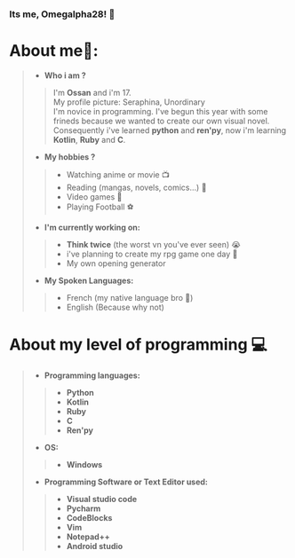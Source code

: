 ### Its me, Omegalpha28! 👋

# About me💬:

> - **Who i am ?**
>> I'm **Ossan** and i'm 17. <br>
  My profile picture: Seraphina, Unordinary <br>
  I'm novice in programming. I've begun this year with some frineds because we wanted to create our own visual novel. <br>
  Consequently i've learned **python** and **ren'py**, now i'm learning **Kotlin**, **Ruby** and **C**.
> - **My hobbies ?**
>>  - Watching anime or movie :tv: <br>
>>  - Reading (mangas, novels, comics...) :book: <br>
>>  - Video games :space_invader: <br>
>>  - Playing Football :soccer: <br> 
> - **I'm currently working on:**
>> - **Think twice** (the worst vn you've ever seen) :sob:
>> - i've planning to create my rpg game one day 🤔
>> - My own opening generator
> - **My Spoken Languages:**
>> - French (my native language bro 🥖)
>> - English (Because why not)

# About my level of programming :computer:
> - **Programming languages:**
>> - **Python**
>> - **Kotlin**
>> - **Ruby**
>> - **C**
>> - **Ren'py**
> - **OS:**
>> - **Windows**
> - **Programming Software or Text Editor used:**
>> - **Visual studio code**
>> - **Pycharm**
>> - **CodeBlocks**
>> - **Vim**
>> - **Notepad++**
>> - **Android studio**

<!--
**Omegalpha28/Omegalpha28** is a ✨ _special_ ✨ repository because its `README.md` (this file) appears on your GitHub profile.

Here are some ideas to get you started:

- 🔭 I’m currently working on ...
- 🌱 I’m currently learning ...
- 👯 I’m looking to collaborate on ...
- 🤔 I’m looking for help with ...
- 💬 Ask me about ...
- 📫 How to reach me: ...
- 😄 Pronouns: ...
- ⚡ Fun fact: ...
-->
